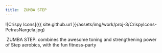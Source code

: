 ```yaml
---
title:  ZUMBA STEP
---
```


![Crispy Icons]({{ site.github.url }}/assets/img/work/proj-3/CrispyIcons-PetrasNargela.jpg)

 ZUMBA STEP:  combines the awesome toning and strengthening power of Step aerobics, with the fun fitness-party